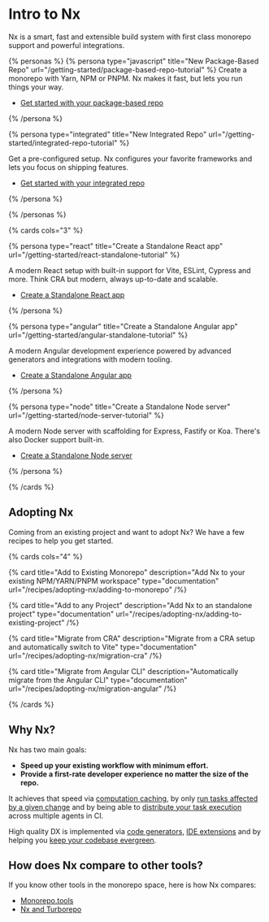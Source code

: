 # Intro to Nx

Nx is a smart, fast and extensible build system with first class monorepo support and powerful integrations.

{% personas %}
{% persona type="javascript" title="New Package-Based Repo" url="/getting-started/package-based-repo-tutorial" %}
Create a monorepo with Yarn, NPM or PNPM. Nx makes it fast, but lets you run things your way.

- [Get started with your package-based repo](/getting-started/package-based-repo-tutorial)

{% /persona %}

{% persona type="integrated" title="New Integrated Repo" url="/getting-started/integrated-repo-tutorial" %}

Get a pre-configured setup. Nx configures your favorite frameworks and lets you focus on shipping features.

- [Get started with your integrated repo](/getting-started/integrated-repo-tutorial)

{% /persona %}

{% /personas %}

{% cards cols="3" %}

{% persona type="react" title="Create a Standalone React app" url="/getting-started/react-standalone-tutorial" %}

A modern React setup with built-in support for Vite, ESLint, Cypress and more. Think CRA but modern, always up-to-date and scalable.

- [Create a Standalone React app](/getting-started/react-standalone-tutorial)

{% /persona %}

{% persona type="angular" title="Create a Standalone Angular app" url="/getting-started/angular-standalone-tutorial" %}

A modern Angular development experience powered by advanced generators and integrations with modern tooling.

- [Create a Standalone Angular app](/getting-started/angular-standalone-tutorial)

{% /persona %}

{% persona type="node" title="Create a Standalone Node server" url="/getting-started/node-server-tutorial" %}

A modern Node server with scaffolding for Express, Fastify or Koa. There's also Docker support built-in.

- [Create a Standalone Node server](/getting-started/node-server-tutorial)

{% /persona %}

{% /cards %}

## Adopting Nx

Coming from an existing project and want to adopt Nx? We have a few recipes to help you get started.

{% cards cols="4" %}

{% card title="Add to Existing Monorepo" description="Add Nx to your existing NPM/YARN/PNPM workspace" type="documentation" url="/recipes/adopting-nx/adding-to-monorepo" /%}

{% card title="Add to any Project" description="Add Nx to an standalone project" type="documentation" url="/recipes/adopting-nx/adding-to-existing-project" /%}

{% card title="Migrate from CRA" description="Migrate from a CRA setup and automatically switch to Vite" type="documentation" url="/recipes/adopting-nx/migration-cra" /%}

{% card title="Migrate from Angular CLI" description="Automatically migrate from the Angular CLI" type="documentation" url="/recipes/adopting-nx/migration-angular" /%}

{% /cards %}

## Why Nx?

Nx has two main goals:

- **Speed up your existing workflow with minimum effort.**
- **Provide a first-rate developer experience no matter the size of the repo.**

It achieves that speed via [computation caching](/core-features/cache-task-results), by only [run tasks affected by a given change](/core-features/run-tasks#run-tasks-affected-by-a-pr) and by being able to [distribute your task execution](/core-features/distribute-task-execution) across multiple agents in CI.

High quality DX is implemented via [code generators](/plugin-features/use-code-generators), [IDE extensions](/core-features/integrate-with-editors#integrate-with-editors) and by helping you [keep your codebase evergreen](/core-features/automate-updating-dependencies).

## How does Nx compare to other tools?

If you know other tools in the monorepo space, here is how Nx compares:

- [Monorepo.tools](https://monorepo.tools)
- [Nx and Turborepo](/more-concepts/turbo-and-nx)
